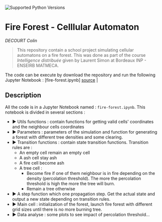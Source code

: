 ![Supported Python Versions](https://img.shields.io/badge/Python->=3.6-blue.svg?logo=python&logoColor=white)

# Fire Forest - Celllular Automaton

*DECOURT Colin*

> This repository contain a school project simulating cellular automatons on a fire forest. This was done as part of the course *Intelligence distribuée* given by Laurent Simon at Bordeaux INP - ENSEIRB MATMECA. 

The code can be execute by download the repository and run the following Jupyter Notebook : [fire-forest.ipynb] [source]() |


## Description

All the code is in a Jupyter Notebook named : `fire-forest.ipynb`. This notebook is divided in several sections : 

  - ▶️️ Utils functions : contain functions for getting valid cells' coordinates and the neighbour cells coordinates
  - ▶️️ Parameters : parameters of the simulation and function for generating a forest with different tree densities and some clearing. 
  - ▶️️ Transition functions : contain state transition functions. Transition rules are :
      * An empty cell remain an empty cell
      * A ash cell stay ash
      * A fire cell become ash
      * A tree cell :
          * Become fire if one of them neighbour is in fire depending on the density (percolation threshold). The more the percolation threshold is high the more the tree will burn. 
          * Remain a tree otherwise
   - ▶️️ A step function which one propagation step. Get the actual state and output a new state depending on transition rules. 
   - ▶️️ Main cell : initialization of the forest, launch fire forest with different grid sizes until there is no more burning tree.
   - ▶️️ Data analyse : some plots to see impact of percolation threshold...

